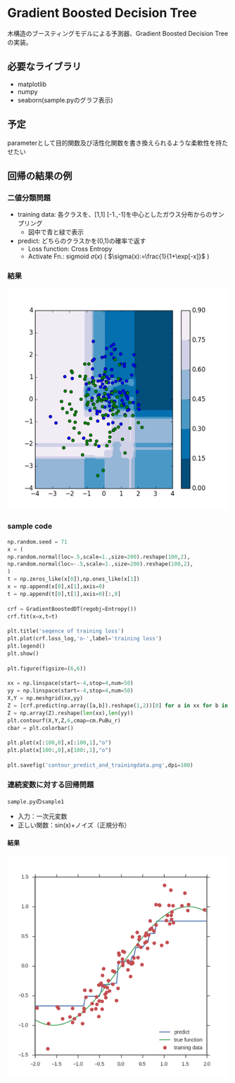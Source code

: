 # Gradient Boosted Decision Tree

木構造のブースティングモデルによる予測器、Gradient Boosted Decision Tree の実装。

## 必要なライブラリ

* matplotlib
* numpy
* seaborn(sample.pyのグラフ表示)

## 予定

parameterとして目的関数及び活性化関数を書き換えられるような柔軟性を持たせたい

## 回帰の結果の例

### 二値分類問題

* training data: 各クラスを、[1,1] [-1.,-1]を中心としたガウス分布からのサンプリング
  * 図中で青と緑で表示
* predict: どちらのクラスかを(0,1)の確率で返す
  * Loss function: Cross Entropy
  * Activate Fn.: sigmoid $\sigma(x)$ ( $\sigma(x):=\frac{1}{1+\exp[-x]}$ )

### 結果

![](contour_predict_and_trainingdata.png)

### sample code

```python
np.random.seed = 71
x = (
np.random.normal(loc=.5,scale=1.,size=200).reshape(100,2),
np.random.normal(loc=-.5,scale=1.,size=200).reshape(100,2),
)
t = np.zeros_like(x[0]),np.ones_like(x[1])
x = np.append(x[0],x[1],axis=0)
t = np.append(t[0],t[1],axis=0)[:,0]

crf = GradientBoostedDT(regobj=Entropy())
crf.fit(x=x,t=t)

plt.title('seqence of training loss')
plt.plot(crf.loss_log,'o-',label='training loss')
plt.legend()
plt.show()

plt.figure(figsize=(6,6))

xx = np.linspace(start=-4,stop=4,num=50)
yy = np.linspace(start=-4,stop=4,num=50)
X,Y = np.meshgrid(xx,yy)
Z = [crf.predict(np.array([a,b]).reshape(1,2))[0] for a in xx for b in yy]
Z = np.array(Z).reshape(len(xx),len(yy))
plt.contourf(X,Y,Z,6,cmap=cm.PuBu_r)
cbar = plt.colorbar()

plt.plot(x[:100,0],x[:100,1],"o")
plt.plot(x[100:,0],x[100:,1],"o")

plt.savefig('contour_predict_and_trainingdata.png',dpi=100)
```


### 連続変数に対する回帰問題

`sample.py`の`sample1`

* 入力：一次元変数
* 正しい関数：sin(x)+ノイズ（正規分布）

#### 結果

![](regression.png)
